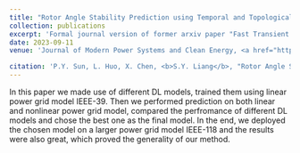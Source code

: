 ```yaml
---
title: "Rotor Angle Stability Prediction using Temporal and Topological Embedding Deep Neural Network Based on Grid-Informed Adjacency Matrix"
collection: publications
excerpt: 'Formal journal version of former arxiv paper "Fast Transient Stability Prediction Using Grid-informed Temporal and Topological Embedding Deep Neural Network"'
date: 2023-09-11
venue: 'Journal of Modern Power Systems and Clean Energy, <a href="https://ieeexplore.ieee.org/abstract/document/10234142">Paper</a>'

citation: 'P.Y. Sun, L. Huo, X. Chen, <b>S.Y. Liang</b>, "Rotor Angle Stability Prediction using Temporal and Topological Embedding Deep Neural Network Based on Grid-Informed Adjacency Matrix," Journal of Modern Power Systems and Clean Energy (<b>MPCE</b>), 2023.'
---
```



In this paper we made use of different DL models, trained them using linear power grid model IEEE-39. Then we performed prediction on both linear and nonlinear power grid model, compared the perfromance of different DL models and chose the best one as the final model. In the end, we deployed the chosen model on a larger power grid model IEEE-118 and the results were also great, which proved the generality of our method.

